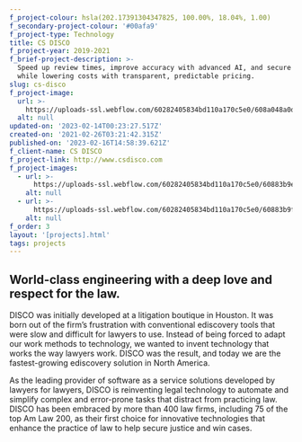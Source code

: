 ```yaml
---
f_project-colour: hsla(202.17391304347825, 100.00%, 18.04%, 1.00)
f_secondary-project-colour: '#00afa9'
f_project-type: Technology
title: CS DISCO
f_project-year: 2019-2021
f_brief-project-description: >-
  Speed up review times, improve accuracy with advanced AI, and secure your data
  while lowering costs with transparent, predictable pricing.
slug: cs-disco
f_project-image:
  url: >-
    https://uploads-ssl.webflow.com/60282405834bd110a170c5e0/608a048a0d7696646a6adaa4_60805dfef8b8661df86a45ce_scrnli_4_21_2021_10-36-19%20AM%20(1).png
  alt: null
updated-on: '2023-02-14T00:23:27.517Z'
created-on: '2021-02-26T03:21:42.315Z'
published-on: '2023-02-16T14:58:39.621Z'
f_client-name: CS DISCO
f_project-link: http://www.csdisco.com
f_project-images:
  - url: >-
      https://uploads-ssl.webflow.com/60282405834bd110a170c5e0/60883b9e7c61a4124807dfd0_ediscovery%20v2.png
    alt: null
  - url: >-
      https://uploads-ssl.webflow.com/60282405834bd110a170c5e0/60883b9f8b428e7383164e5c_DISCO%20ediscovery%20-%20The%20end%20of%20the%20Frankenstack.png
    alt: null
f_order: 3
layout: '[projects].html'
tags: projects
---
```


World-class engineering with a deep love and respect for the law.
-----------------------------------------------------------------

DISCO was initially developed at a litigation boutique in Houston. It was born out of the firm’s frustration with conventional ediscovery tools that were slow and difficult for lawyers to use. Instead of being forced to adapt our work methods to technology, we wanted to invent technology that works the way lawyers work. DISCO was the result, and today we are the fastest-growing ediscovery solution in North America.  
  
As the leading provider of software as a service solutions developed by lawyers for lawyers, DISCO is reinventing legal technology to automate and simplify complex and error-prone tasks that distract from practicing law. DISCO has been embraced by more than 400 law firms, including 75 of the top Am Law 200, as their first choice for innovative technologies that enhance the practice of law to help secure justice and win cases.

  

‍
